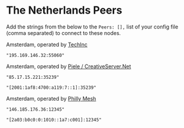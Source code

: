 # The Netherlands Peers

Add the strings from the below to the `Peers: [],` list of your config file (comma separated) to connect to these nodes.

Amsterdam, operated by [TechInc](https://techinc.nl)

`"195.169.146.32:55060"`

Amsterdam, operated by [Piele / CreativeServer.Net](https://github.com/petertambach)

`"85.17.15.221:35239"`

`"[2001:1af8:4700:a119:7::1]:35239"`

Amsterdam, operated by [Philly Mesh](https://phillymesh.net)

`"146.185.176.36:12345"`

`"[2a03:b0c0:0:1010::1a7:c001]:12345"`